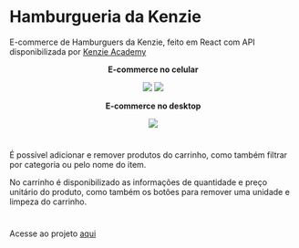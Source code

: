 # Hamburgueria da Kenzie
E-commerce de Hamburguers da Kenzie, feito em React com API disponibilizada por <a href="https://kenzie.com.br/">Kenzie Academy</a>

<div align="center">

**E-commerce no celular**

<img src="https://i.ibb.co/JmRg1z2/celular.jpg"/>  
<img src="https://i.ibb.co/HFP2X9p/carrinho-celular.jpg"/>

**E-commerce no desktop**

<img src="https://i.ibb.co/N3Hqkj0/desktop.jpg"/>


</div>

#

É possível adicionar e remover produtos do carrinho, como também filtrar por categoria ou pelo nome do item.

No carrinho é disponibilizado as informações de quantidade e preço unitário do produto, como também os botões para remover uma unidade e limpeza do carrinho.
#

Acesse ao projeto <a href="https://hamburgueria-da-kenzie-crazymaax.vercel.app/">aqui</a>


